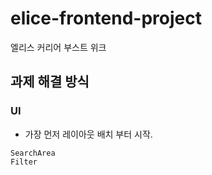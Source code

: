 # elice-frontend-project

엘리스 커리어 부스트 위크

## 과제 해결 방식

### UI

- 가장 먼저 레이아웃 배치 부터 시작.
```
SearchArea
Filter
```